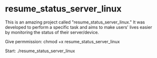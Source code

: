 # resume_status_server_linux

This is an amazing project called "resume_status_server_linux." It was developed to perform a specific task and aims to make users' lives easier by monitoring the status of their server/device.

Give permmission: chmod +x resume_status_server_linux

Start: ./resume_status_server_linux
